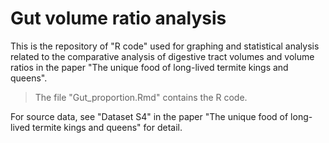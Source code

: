 # Gut volume ratio analysis
 
This is the repository of "R code" used for graphing and statistical analysis related to the comparative analysis of digestive tract volumes and volume ratios in the paper "The unique food of long-lived termite kings and queens".


> The file "Gut_proportion.Rmd" contains the R code.

For source data, see "Dataset S4" in the paper "The unique food of long-lived termite kings and queens" for detail.
